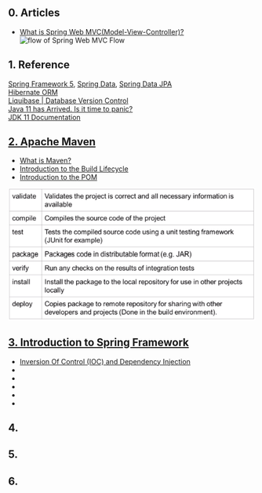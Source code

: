 ## 0. Articles
<ul>
  <li><a href="https://www.javatpoint.com/spring-mvc-tutorial">What is Spring Web MVC(Model-View-Controller)?</a></li>
  <img src="https://static.javatpoint.com/sppages/images/flow-of-spring-web-mvc.png", alt="flow of Spring Web MVC Flow">
</ul>


## 1. Reference
[Spring Framework 5](https://spring.io/), [Spring Data](https://spring.io/projects/spring-data), [Spring Data JPA](https://spring.io/projects/spring-data-jpa)\
[Hibernate ORM](https://github.com/Blackdog-Programmer/Spring-Framework-Master/edit/master/README.md)\
[Liquibase | Database Version Control](https://www.liquibase.org/)\
[Java 11 has Arrived. Is it time to panic?](https://learnprogramming.academy/programming/java-11-has-arrived-is-it-time-to-panic/)\
[JDK 11 Documentation](https://docs.oracle.com/en/java/javase/11/)


## [2. Apache Maven](http://maven.apache.org/index.html)
<ul>
  <li><a href="http://maven.apache.org/what-is-maven.html">What is Maven?</a></li>
  <li><a href="http://maven.apache.org/guides/introduction/introduction-to-the-lifecycle.html">Introduction to the Build Lifecycle</a></li>
  <li><a href="http://maven.apache.org/guides/introduction/introduction-to-the-pom.html">Introduction to the POM</a></li>
</ul>

![Apache Maven Default Life Cycle](https://github.com/Blackdog-Programmer/Spring-Framework-Bootstrap/blob/master/reference/apache_maven/maven_default_lifecycle.png)

## [3. Introduction to Spring Framework](https://www.javatpoint.com/spring-tutorial)
<ul>
  <li><a href="">Inversion Of Control (IOC) and Dependency Injection</a></li>
  <li><a href=""> </a></li>
  <li><a href=""> </a></li>
  <li><a href=""> </a></li>
  <li><a href=""> </a></li>
  <li><a href=""> </a></li>
</ul>


## 4.


## 5.


## 6.

